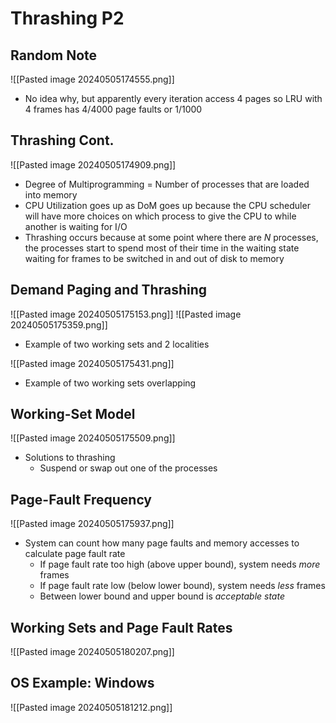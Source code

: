 # Thrashing P2
## Random Note
![[Pasted image 20240505174555.png]]
- No idea why, but apparently every iteration access 4 pages so LRU with 4 frames has 4/4000 page faults or 1/1000

## Thrashing Cont.
![[Pasted image 20240505174909.png]]
- Degree of Multiprogramming = Number of processes that are loaded into memory
- CPU Utilization goes up as DoM goes up because the CPU scheduler will have more choices on which process to give the CPU to while another is waiting for I/O
- Thrashing occurs because at some point where there are *N* processes, the processes start to spend most of their time in the waiting state waiting for frames to be switched in and out of disk to memory

## Demand Paging and Thrashing
![[Pasted image 20240505175153.png]]
![[Pasted image 20240505175359.png]]
- Example of two working sets and 2 localities 

![[Pasted image 20240505175431.png]]
- Example of two working sets overlapping

## Working-Set Model
![[Pasted image 20240505175509.png]]
- Solutions to thrashing
	- Suspend or swap out one of the processes

## Page-Fault Frequency
![[Pasted image 20240505175937.png]]
- System can count how many page faults and memory accesses to calculate page fault rate
	- If page fault rate too high (above upper bound), system needs *more* frames
	- If page fault rate low (below lower bound), system needs *less* frames
	- Between lower bound and upper bound is *acceptable state*

## Working Sets and Page Fault Rates
![[Pasted image 20240505180207.png]]

## OS Example: Windows
![[Pasted image 20240505181212.png]]
